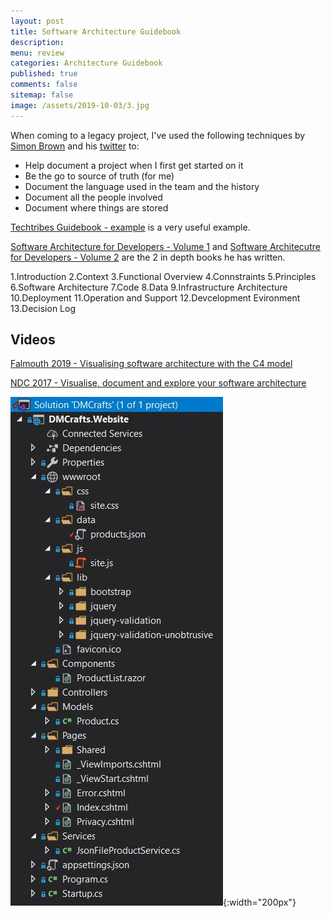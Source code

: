 ```yaml
---
layout: post
title: Software Architecture Guidebook 
description: 
menu: review
categories: Architecture Guidebook 
published: true 
comments: false     
sitemap: false
image: /assets/2019-10-03/3.jpg
---
```


When coming to a legacy project, I've used the following techniques by [Simon Brown](https://simonbrown.je/) and his [twitter](https://twitter.com/simonbrown) to:

- Help document a project when I first get started on it
- Be the go to source of truth (for me)
- Document the language used in the team and the history
- Document all the people involved
- Document where things are stored

[Techtribes Guidebook - example](https://leanpub.com/techtribesje) is a very useful example.  

[Software Architecture for Developers - Volume 1](https://leanpub.com/software-architecture-for-developers) and [Software Architecutre for Developers - Volume 2](https://leanpub.com/visualising-software-architecture) are the 2 in depth books he has written.  

1.Introduction
2.Context
3.Functional Overview
4.Connstraints
5.Principles
6.Software Architecture
7.Code
8.Data
9.Infrastructure Architecture
10.Deployment
11.Operation and Support
12.Devcelopment Evironment
13.Decision Log

## Videos

[Falmouth 2019 - Visualising software architecture with the C4 model](https://www.youtube.com/watch?v=x2-rSnhpw0g&feature=youtu.be)

[NDC 2017 - Visualise, document and explore your software architecture](https://www.youtube.com/watch?v=Ym9nhVZs89o)  

![alt text](/assets/2019-10-03/5.jpg "Files"){:width="200px"}
